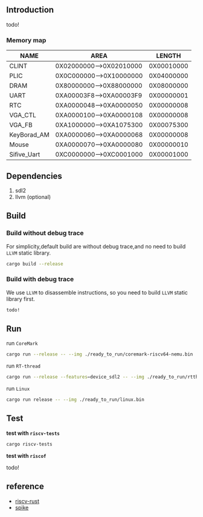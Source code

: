 ## Introduction

todo!

### Memory map
| NAME         | AREA           | LENGTH       |
| ------------ | -------------- | --------- |
| CLINT        | 0X02000000-->0X02010000 | 0X00010000 |
| PLIC         | 0X0C000000-->0X10000000 | 0X04000000 |
| DRAM         | 0X80000000-->0X88000000 | 0X08000000 |
| UART         | 0XA00003F8-->0XA00003F9 | 0X00000001 |
| RTC          | 0XA0000048-->0XA0000050 | 0X00000008 |
| VGA_CTL      | 0XA0000100-->0XA0000108 | 0X00000008 |
| VGA_FB       | 0XA1000000-->0XA1075300 | 0X00075300 |
| KeyBorad_AM  | 0XA0000060-->0XA0000068 | 0X00000008 |
| Mouse        | 0XA0000070-->0XA0000080 | 0X00000010 |
| Sifive_Uart  | 0XC0000000-->0XC0001000 | 0X00001000 |

## Dependencies
1. sdl2
2. llvm (optional)
## Build

### Build without debug trace
For simplicity,default build are without debug trace,and no need to build `LLVM` static library.
```bash
cargo build --release
```
### Build with debug trace
We use `LLVM` to disassemble instructions, so you need to build `LLVM` static library first.

```bash
todo!
```


## Run
run `CoreMark`
```bash
cargo run --release -- --img ./ready_to_run/coremark-riscv64-nemu.bin
```
run `RT-thread`
```bash
cargo run --release --features=device_sdl2 -- --img ./ready_to_run/rtthread.bin
```
run `Linux`
```bash
cargo run release -- --img ./ready_to_run/linux.bin
```
## Test
**test with `riscv-tests`**
```bash
cargo riscv-tests
```
**test with `riscof`**

todo! 

## reference
- [riscv-rust](https://github.com/takahirox/riscv-rust)
- [spike](https://github.com/riscv-software-src/riscv-isa-sim)


